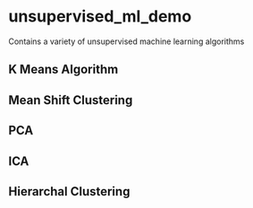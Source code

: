 # unsupervised_ml_demo
Contains a variety of unsupervised machine learning algorithms

## K Means Algorithm

## Mean Shift Clustering

## PCA

## ICA

## Hierarchal Clustering
